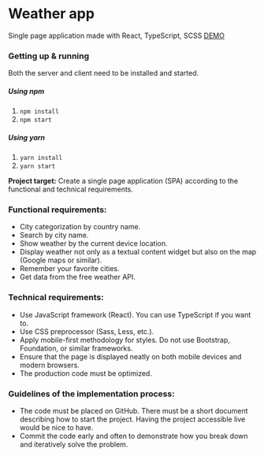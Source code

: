 Weather app
====================================
Single page application made with React, TypeScript, SCSS [DEMO](https://orai.gromas.lt/)
### Getting up & running

Both the server and client need to be installed and started.

##### Using npm

1) `npm install`
2) `npm start`

##### Using yarn

1) `yarn install`
2) `yarn start`


**Project target:** Create a single page application (SPA) according to the functional and technical requirements.

### Functional requirements:

- City categorization by country name.
- Search by city name.
- Show weather by the current device location.
- Display weather not only as a textual content widget but also on the map (Google maps or similar).
- Remember your favorite cities.
- Get data from the free weather API.

### Technical requirements:

- Use JavaScript framework (React). You can use TypeScript if you want to.
- Use CSS preprocessor (Sass, Less, etc.).
- Apply mobile-first methodology for styles. Do not use Bootstrap, Foundation, or similar frameworks.
- Ensure that the page is displayed neatly on both mobile devices and modern browsers.
- The production code must be optimized.

### Guidelines of the implementation process:

- The code must be placed on GitHub. There must be a short document describing how to start the project. Having the project accessible live would be nice to have.
- Commit the code early and often to demonstrate how you break down and iteratively solve the problem.